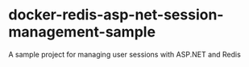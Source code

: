 # docker-redis-asp-net-session-management-sample
A sample project for managing user sessions with ASP.NET and Redis
